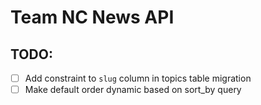 # Team NC News API

## TODO:

- [ ] Add constraint to `slug` column in topics table migration
- [ ] Make default order dynamic based on sort_by query
